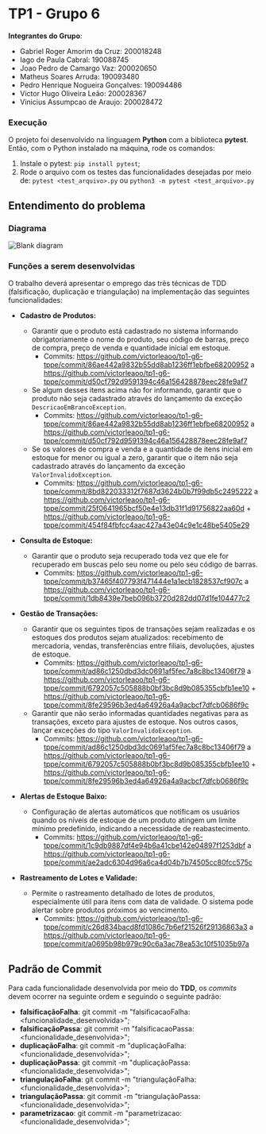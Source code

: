 # TP1 - Grupo 6

**Integrantes do Grupo**:

- Gabriel Roger Amorim da Cruz: 200018248
- Iago de Paula Cabral: 190088745
- Joao Pedro de Camargo Vaz: 200020650
- Matheus Soares Arruda: 190093480
- Pedro Henrique Nogueira Gonçalves: 190094486
- Victor Hugo Oliveira Leão: 200028367
- Vinicius Assumpcao de Araujo: 200028472

### Execução

O projeto foi desenvolvido na linguagem **Python** com a biblioteca **pytest**. Então, com o Python instalado na máquina, rode os comandos:
1. Instale o pytest: `pip install pytest`;
2. Rode o arquivo com os testes das funcionalidades desejadas por meio de: `pytest <test_arquivo>.py` ou `python3 -m pytest <test_arquivo>.py`

## Entendimento do problema

### Diagrama

![Blank diagram](https://github.com/victorleaoo/tp1-g6-tppe/assets/33530818/c74d4cdd-e86f-48d6-9aa4-4e7cd04ab279)

### Funções a serem desenvolvidas

O trabalho deverá apresentar o emprego das três técnicas de TDD (falsificação, duplicação e triangulação) na implementação das seguintes funcionalidades:

* **Cadastro de Produtos:**
  - Garantir que o produto está cadastrado no sistema informando
    obrigatoriamente o nome do produto, seu código de barras, preço de compra, 
    preço de venda e quantidade inicial em estoque.
      - Commits: https://github.com/victorleaoo/tp1-g6-tppe/commit/86ae442a9832b55dd8ab1236ff1ebfbe68200952 a https://github.com/victorleaoo/tp1-g6-tppe/commit/d50cf792d9591394c46a156428878eec28fe9af7
  - Se algum desses itens acima não for informando, garantir que o produto não
    seja cadastrado através do lançamento da exceção `DescricaoEmBrancoException`.
      - Commits: https://github.com/victorleaoo/tp1-g6-tppe/commit/86ae442a9832b55dd8ab1236ff1ebfbe68200952 a https://github.com/victorleaoo/tp1-g6-tppe/commit/d50cf792d9591394c46a156428878eec28fe9af7
  - Se os valores de compra e venda e a quantidade de itens inicial em estoque
    for menor ou igual a zero, garantir que o item não seja cadastrado através
    do lançamento da exceção `ValorInvalidoException`.
      - Commits: https://github.com/victorleaoo/tp1-g6-tppe/commit/8bd822033312f7687d3624b0b7f99db5c2495222 a https://github.com/victorleaoo/tp1-g6-tppe/commit/25f0641965bcf50e4e13db31f1d91756822aa60d + https://github.com/victorleaoo/tp1-g6-tppe/commit/454f84fbfcc4aac427a43e04c9e1c48be5405e29
  
* **Consulta de Estoque:** 
  -  Garantir que o produto seja recuperado toda vez que ele for recuperado em
     buscas pelo seu nome ou pelo seu código de barras.
      - Commits: https://github.com/victorleaoo/tp1-g6-tppe/commit/b37465f407793f471444e1a1ecb1828537cf907c a https://github.com/victorleaoo/tp1-g6-tppe/commit/1db8439e7beb096b3720d282dd07d1fe104477c2

* **Gestão de Transações:**
  - Garantir que os seguintes tipos de transações sejam realizadas e os estoques dos produtos sejam atualizados: recebimento de mercadoria, vendas, transferências entre filiais, devoluções, ajustes de estoque.
    - Commits: https://github.com/victorleaoo/tp1-g6-tppe/commit/ad86c1250dbd3dc0691af5fec7a8c8bc13406f79 a https://github.com/victorleaoo/tp1-g6-tppe/commit/6792057c505888b0bf3bc8d9b085355cbfb1ee10 + https://github.com/victorleaoo/tp1-g6-tppe/commit/8fe29596b3ed4a64926a4a9acbcf7dfcb0686f9c
  - Garantir que não serão informadas quantidades negativas para as transações, exceto para ajustes de estoque. Nos outros casos, lançar exceções do tipo `ValorInvalidoException`. 
    - Commits: https://github.com/victorleaoo/tp1-g6-tppe/commit/ad86c1250dbd3dc0691af5fec7a8c8bc13406f79 a https://github.com/victorleaoo/tp1-g6-tppe/commit/6792057c505888b0bf3bc8d9b085355cbfb1ee10 + https://github.com/victorleaoo/tp1-g6-tppe/commit/8fe29596b3ed4a64926a4a9acbcf7dfcb0686f9c

* **Alertas de Estoque Baixo:**
  - Configuração de alertas automáticos que notificam os usuários quando os níveis de estoque de um produto atingem um limite mínimo predefinido, indicando a necessidade de reabastecimento.
    - Commits: https://github.com/victorleaoo/tp1-g6-tppe/commit/1c9db9887df4e94b6a41cbe142e04897f1253dbf a https://github.com/victorleaoo/tp1-g6-tppe/commit/ae2adc6304d96a6ca4d04b7b74505cc80fcc575c

* **Rastreamento de Lotes e Validade:**
  - Permite o rastreamento detalhado de lotes de produtos, especialmente útil para itens com data de validade. O sistema pode alertar sobre produtos próximos ao vencimento.
    - Commits: https://github.com/victorleaoo/tp1-g6-tppe/commit/c26d834bacd8fd1086c7b6ef21526f29136863a3 a https://github.com/victorleaoo/tp1-g6-tppe/commit/a0695b98b979c90c6a3ac78ea53c10f51035b97a

## Padrão de Commit

Para cada funcionalidade desenvolvida por meio do **TDD**, os *commits* devem ocorrer na seguinte ordem e seguindo o seguinte padrão:

- **falsificaçãoFalha**: git commit -m "falsificacaoFalha: <funcionalidade_desenvolvida>";
- **falsificaçãoPassa**: git commit -m "falsificacaoPassa: <funcionalidade_desenvolvida>";
- **duplicaçãoFalha**: git commit -m "duplicaçãoFalha: <funcionalidade_desenvolvida>";
- **duplicaçãoPassa**: git commit -m "duplicaçãoPassa: <funcionalidade_desenvolvida>";
- **triangulaçãoFalha**: git commit -m "triangulaçãoFalha: <funcionalidade_desenvolvida>";
- **triangulaçãoPassa**: git commit -m "triangulaçãoPassa: <funcionalidade_desenvolvida>";
- **parametrizacao**: git commit -m "parametrizacao: <funcionalidade_desenvolvida>";
